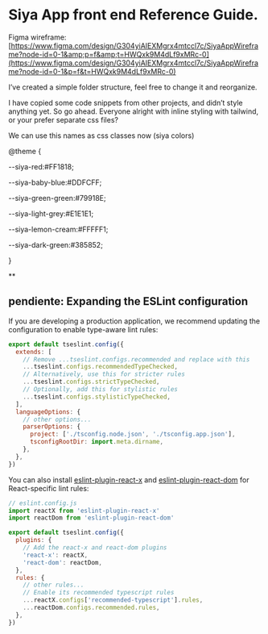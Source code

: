 # Siya App front end Reference Guide.

Figma wireframe: [https://www.figma.com/design/G304yiAIEXMgrx4mtccl7c/SiyaAppWireframe?node-id=0-1&amp;p=f&amp;t=HWQxk9M4dLf9xMRc-0](https://www.figma.com/design/G304yiAIEXMgrx4mtccl7c/SiyaAppWireframe?node-id=0-1&p=f&t=HWQxk9M4dLf9xMRc-0)

I’ve created a simple folder structure, feel free to change it and reorganize.

I have copied some code snippets from other projects, and didn’t style anything yet. So go ahead. Everyone alright with inline styling with tailwind, or your prefer separate css files?

We can use this names as css classes now (siya colors)

@theme {

  --siya-red:#FF1818;

  --siya-baby-blue:#DDFCFF;

  --siya-green-green:#79918E;

  --siya-light-grey:#E1E1E1;

  --siya-lemon-cream:#FFFFF1;

  --siya-dark-green:#385852;

}

**

## pendiente: Expanding the ESLint configuration

If you are developing a production application, we recommend updating the configuration to enable type-aware lint rules:

```js
export default tseslint.config({
  extends: [
    // Remove ...tseslint.configs.recommended and replace with this
    ...tseslint.configs.recommendedTypeChecked,
    // Alternatively, use this for stricter rules
    ...tseslint.configs.strictTypeChecked,
    // Optionally, add this for stylistic rules
    ...tseslint.configs.stylisticTypeChecked,
  ],
  languageOptions: {
    // other options...
    parserOptions: {
      project: ['./tsconfig.node.json', './tsconfig.app.json'],
      tsconfigRootDir: import.meta.dirname,
    },
  },
})
```

You can also install [eslint-plugin-react-x](https://github.com/Rel1cx/eslint-react/tree/main/packages/plugins/eslint-plugin-react-x) and [eslint-plugin-react-dom](https://github.com/Rel1cx/eslint-react/tree/main/packages/plugins/eslint-plugin-react-dom) for React-specific lint rules:

```js
// eslint.config.js
import reactX from 'eslint-plugin-react-x'
import reactDom from 'eslint-plugin-react-dom'

export default tseslint.config({
  plugins: {
    // Add the react-x and react-dom plugins
    'react-x': reactX,
    'react-dom': reactDom,
  },
  rules: {
    // other rules...
    // Enable its recommended typescript rules
    ...reactX.configs['recommended-typescript'].rules,
    ...reactDom.configs.recommended.rules,
  },
})
```
